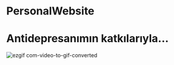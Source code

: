 # PersonalWebsite

<h1>Antidepresanımın katkılarıyla...</h1>

![ezgif com-video-to-gif-converted](https://github.com/anarchy8/PersonalWebsite/assets/109462101/60281f6c-0a22-4c5e-8ca0-38724005493b)

